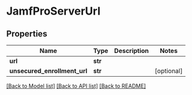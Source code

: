 # JamfProServerUrl

## Properties
Name | Type | Description | Notes
------------ | ------------- | ------------- | -------------
**url** | **str** |  | 
**unsecured_enrollment_url** | **str** |  | [optional] 

[[Back to Model list]](../README.md#documentation-for-models) [[Back to API list]](../README.md#documentation-for-api-endpoints) [[Back to README]](../README.md)


